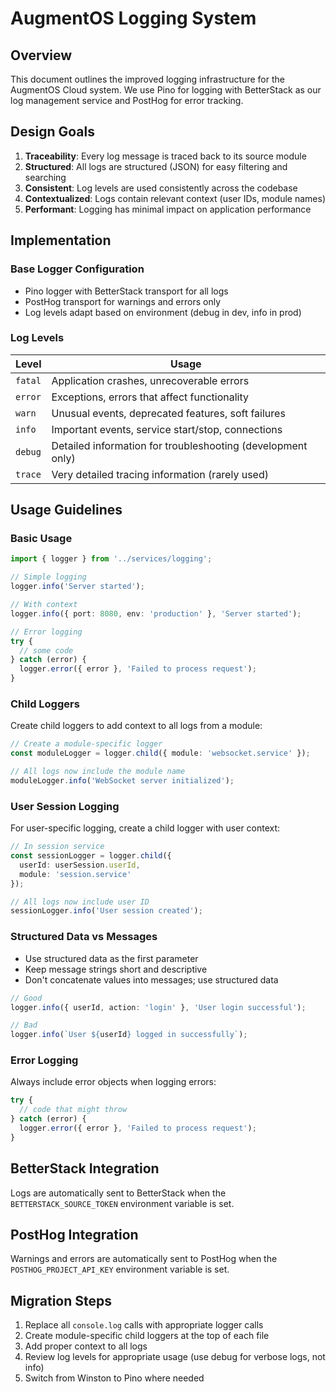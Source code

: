# AugmentOS Logging System

## Overview

This document outlines the improved logging infrastructure for the AugmentOS Cloud system. We use Pino for logging with BetterStack as our log management service and PostHog for error tracking.

## Design Goals

1. **Traceability**: Every log message is traced back to its source module
2. **Structured**: All logs are structured (JSON) for easy filtering and searching
3. **Consistent**: Log levels are used consistently across the codebase
4. **Contextualized**: Logs contain relevant context (user IDs, module names)
5. **Performant**: Logging has minimal impact on application performance

## Implementation

### Base Logger Configuration

- Pino logger with BetterStack transport for all logs
- PostHog transport for warnings and errors only
- Log levels adapt based on environment (debug in dev, info in prod)

### Log Levels

| Level | Usage |
|-------|-------|
| `fatal` | Application crashes, unrecoverable errors |
| `error` | Exceptions, errors that affect functionality |
| `warn` | Unusual events, deprecated features, soft failures |
| `info` | Important events, service start/stop, connections |
| `debug` | Detailed information for troubleshooting (development only) |
| `trace` | Very detailed tracing information (rarely used) |

## Usage Guidelines

### Basic Usage

```typescript
import { logger } from '../services/logging';

// Simple logging
logger.info('Server started');

// With context
logger.info({ port: 8080, env: 'production' }, 'Server started');

// Error logging
try {
  // some code
} catch (error) {
  logger.error({ error }, 'Failed to process request');
}
```

### Child Loggers

Create child loggers to add context to all logs from a module:

```typescript
// Create a module-specific logger
const moduleLogger = logger.child({ module: 'websocket.service' });

// All logs now include the module name
moduleLogger.info('WebSocket server initialized');
```

### User Session Logging

For user-specific logging, create a child logger with user context:

```typescript
// In session service
const sessionLogger = logger.child({ 
  userId: userSession.userId,
  module: 'session.service' 
});

// All logs now include user ID
sessionLogger.info('User session created');
```

### Structured Data vs Messages

- Use structured data as the first parameter 
- Keep message strings short and descriptive
- Don't concatenate values into messages; use structured data

```typescript
// Good
logger.info({ userId, action: 'login' }, 'User login successful');

// Bad
logger.info(`User ${userId} logged in successfully`);
```

### Error Logging

Always include error objects when logging errors:

```typescript
try {
  // code that might throw
} catch (error) {
  logger.error({ error }, 'Failed to process request');
}
```

## BetterStack Integration

Logs are automatically sent to BetterStack when the `BETTERSTACK_SOURCE_TOKEN` environment variable is set.

## PostHog Integration

Warnings and errors are automatically sent to PostHog when the `POSTHOG_PROJECT_API_KEY` environment variable is set.

## Migration Steps

1. Replace all `console.log` calls with appropriate logger calls
2. Create module-specific child loggers at the top of each file
3. Add proper context to all logs
4. Review log levels for appropriate usage (use debug for verbose logs, not info)
5. Switch from Winston to Pino where needed
